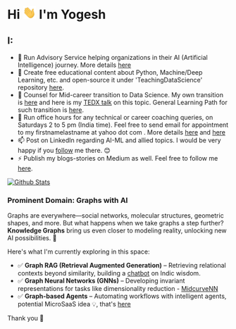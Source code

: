 # Hi <img src="https://raw.githubusercontent.com/ABSphreak/ABSphreak/master/gifs/Hi.gif" width="30px"> I'm Yogesh

## I:
- 🤖 Run Advisory Service helping organizations in their AI (Artificial Intelligence) journey. More details [here](./domains/Notes_AIAdvisory.md)
- 🌱 Create free educational content about Python, Machine/Deep Learning, etc. and open-source it under 'TeachingDataScience' repository [here](https://github.com/yogeshhk/TeachingDataScience).
- 👯 Counsel for Mid-career transition to Data Science. My own transition is [here](https://www.youtube.com/watch?v=IQzWosVzkM4) and here is my [TEDX talk](https://www.youtube.com/watch?v=-VbWRs7BsPY) on this topic. General Learning Path for such transition is [here](https://www.youtube.com/watch?v=-_8i6IQz8l8).
- 💬 Run office hours for any technical or career coaching queries, on Saturdays 2 to 5 pm (India time). Feel free to send email for appointment to my firstnamelastname at yahoo dot com . More details [here](https://www.linkedin.com/feed/update/urn:li:activity:6913670687291240448/) and [here](https://www.linkedin.com/feed/update/urn:li:activity:7147062487174070272/)
- 📫 Post on LinkedIn regarding AI-ML and allied topics. I would be very happy if you [follow](https://www.linkedin.com/in/yogeshkulkarni/) me there. 😊
- ⚡ Publish my blogs-stories on Medium as well. Feel free to follow me [here](https://yogeshharibhaukulkarni.medium.com/).

<!--- [![Top Languages](https://github-readme-stats.vercel.app/api/top-langs/?username=yogeshhk)](https://github.com/yogeshhk) -->
[![Github Stats](https://github-readme-stats.vercel.app/api?username=yogeshhk)](https://github.com/yogeshhk)

### Prominent Domain: Graphs with AI

Graphs are everywhere—social networks, molecular structures, geometric shapes, and more. But what happens when we take graphs a step further? **Knowledge Graphs** bring us even closer to modeling reality, unlocking new AI possibilities. 🚀  

Here's what I'm currently exploring in this space: 
- ✅ **Graph RAG (Retrieval Augmented Generation)** – Retrieving relational contexts beyond similarity, building a [chatbot](https://github.com/yogeshhk/Sarvadnya/tree/master/src/ask_yogasutra) on Indic wisdom.
- ✅ **Graph Neural Networks (GNNs)** – Developing invariant representations for tasks like dimensionality reduction - [MidcurveNN](https://github.com/yogeshhk/MidcurveNN)
- ✅ **Graph-based Agents** – Automating workflows with intelligent agents, potential MicroSaaS idea 💡, that's [here](https://github.com/yogeshhk/Sarvadnya/tree/master/src/qa_automation_langchain)  


Thank you 🙏

